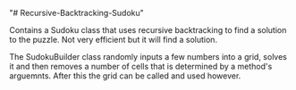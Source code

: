 "# Recursive-Backtracking-Sudoku" 

Contains a Sudoku class that uses recursive backtracking to find a solution to the puzzle. 
Not very efficient but it will find a solution.

The SudokuBuilder class randomly inputs a few numbers into a grid, solves it and then removes a number of cells that is determined by a method's arguemnts. After this the grid can be called and used however.
